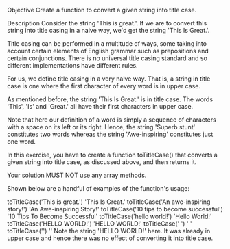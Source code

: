 Objective
Create a function to convert a given string into title case.

Description
Consider the string 'This is great.'. If we are to convert this string into title casing in a naive way, we'd get the string 'This Is Great.'.

Title casing can be performed in a multitude of ways, some taking into account certain elements of English grammar such as prepositions and certain conjunctions. There is no universal title casing standard and so different implementations have different rules.

For us, we define title casing in a very naive way. That is, a string in title case is one where the first character of every word is in upper case.

As mentioned before, the string 'This Is Great.' is in title case. The words 'This', 'Is' and 'Great.' all have their first characters in upper case.

Note that here our definition of a word is simply a sequence of characters with a space on its left or its right. Hence, the string 'Superb stunt' constitutes two words whereas the string 'Awe-inspiring' constitutes just one word.

In this exercise, you have to create a function toTitleCase() that converts a given string into title case, as discussed above, and then returns it.

Your solution MUST NOT use any array methods.

Shown below are a handful of examples of the function's usage:

toTitleCase('This is great.')
'This Is Great.'
toTitleCase('An awe-inspiring story!')
'An Awe-inspiring Story!'
toTitleCase('10 tips to become successful')
'10 Tips To Become Successful'
toTitleCase('hello world!')
'Hello World!'
toTitleCase('HELLO WORLD!')
'HELLO WORLD!'
toTitleCase(' ')
' '
toTitleCase('')
''
Note the string 'HELLO WORLD!' here. It was already in upper case and hence there was no effect of converting it into title case.
